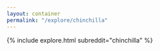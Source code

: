 ```yaml
---
layout: container
permalink: "/explore/chinchilla"
---
```


<link rel="stylesheet" type="text/css" href="/static/css/explore.css">
{% include explore.html subreddit="chinchilla" %}

